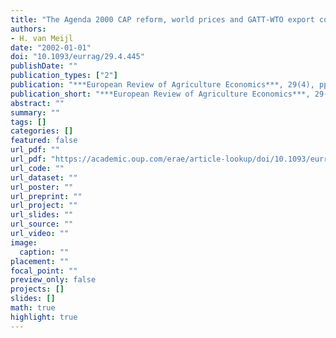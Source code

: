 ```yaml
---
title: "The Agenda 2000 CAP reform, world prices and GATT-WTO export constraints"
authors: 
- H. van Meijl
date: "2002-01-01"
doi: "10.1093/eurrag/29.4.445"
publishDate: ""
publication_types: ["2"]
publication: "***European Review of Agriculture Economics***, 29(4), pp. 445--470"
publication_short: "***European Review of Agriculture Economics***, 29(4), pp. 445--470"
abstract: ""
summary: ""
tags: []
categories: []
featured: false
url_pdf: ""
url_pdf: "https://academic.oup.com/erae/article-lookup/doi/10.1093/eurrag/29.4.445"
url_code: ""
url_dataset: ""
url_poster: ""
url_preprint: ""
url_project: ""
url_slides: ""
url_source: ""
url_video: ""
image: 
  caption: ""
placement: ""
focal_point: ""
preview_only: false
projects: []
slides: []
math: true
highlight: true
---
```


